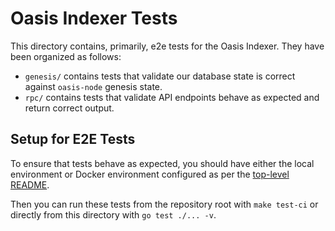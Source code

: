 # Oasis Indexer Tests

This directory contains, primarily, e2e tests for the Oasis Indexer. They have been organized as follows:

- `genesis/` contains tests that validate our database state is correct against `oasis-node` genesis state.
- `rpc/` contains tests that validate API endpoints behave as expected and return correct output.

## Setup for E2E Tests

To ensure that tests behave as expected, you should have either the local environment or Docker environment configured as per the [top-level README](../README.md#docker-development).

Then you can run these tests from the repository root with `make test-ci` or directly from this directory with `go test ./... -v`.

